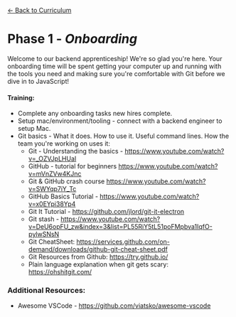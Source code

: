 [← Back to Curriculum](./)

# Phase 1 - *Onboarding*

Welcome to our backend apprenticeship! We're so glad you're here. Your onboarding time will be spent getting your computer up and running with the tools you need and making sure you're comfortable with Git before we dive in to JavaScript!

#### **Training:**
* Complete any onboarding tasks new hires complete. 
* Setup mac/environment/tooling - connect with a backend engineer to setup Mac.
* Git basics - What it does. How to use it. Useful command lines. How the team you're working on uses it:
  * Git - Understanding the basics - https://www.youtube.com/watch?v=_OZVJpLHUaI
  * GitHub - tutorial for beginners https://www.youtube.com/watch?v=mVnZVw4KJnc 
  * Git & GitHub crash course https://www.youtube.com/watch?v=SWYqp7iY_Tc 
  * GitHub Basics Tutorial - https://www.youtube.com/watch?v=x0EYpi38Yp4 
  * Git It Tutorial - https://github.com/jlord/git-it-electron
  * Git stash - https://www.youtube.com/watch?v=DeU6opFU_zw&index=3&list=PL55RiY5tL51poFMpbva1IqfO-pylwSNsN
  * Git CheatSheet: https://services.github.com/on-demand/downloads/github-git-cheat-sheet.pdf 
  * Git Resources from Github: https://try.github.io/
  * Plain language explanation when git gets scary: https://ohshitgit.com/


### **Additional Resources:**
* Awesome VSCode - https://github.com/viatsko/awesome-vscode
